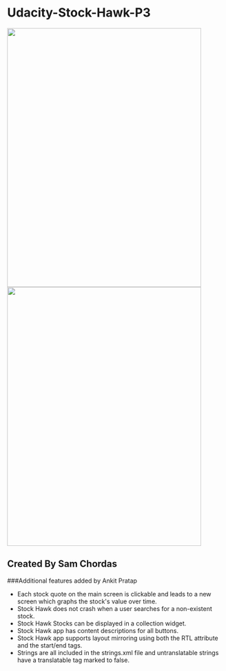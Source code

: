 # Udacity-Stock-Hawk-P3


<img src=../master/Screen/Stock%20Main.png width=450 height=600 />   <img src=../master/Screen/Stock%20detail.png width=450 height=600 />



## Created By Sam Chordas

###Additional features added by Ankit Pratap

 * Each stock quote on the main screen is clickable and leads to a new screen which graphs the stock's value over time.
 * Stock Hawk does not crash when a user searches for a non-existent stock.
 * Stock Hawk Stocks can be displayed in a collection widget.
 * Stock Hawk app has content descriptions for all buttons.
 * Stock Hawk app supports layout mirroring using both the RTL attribute and the start/end tags.
 * Strings are all included in the strings.xml file and untranslatable strings have a translatable tag marked to false.
